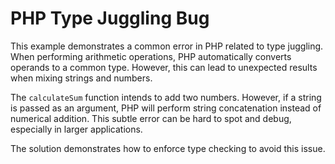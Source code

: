 # PHP Type Juggling Bug

This example demonstrates a common error in PHP related to type juggling.  When performing arithmetic operations, PHP automatically converts operands to a common type.  However, this can lead to unexpected results when mixing strings and numbers.

The `calculateSum` function intends to add two numbers. However, if a string is passed as an argument, PHP will perform string concatenation instead of numerical addition. This subtle error can be hard to spot and debug, especially in larger applications.

The solution demonstrates how to enforce type checking to avoid this issue.
